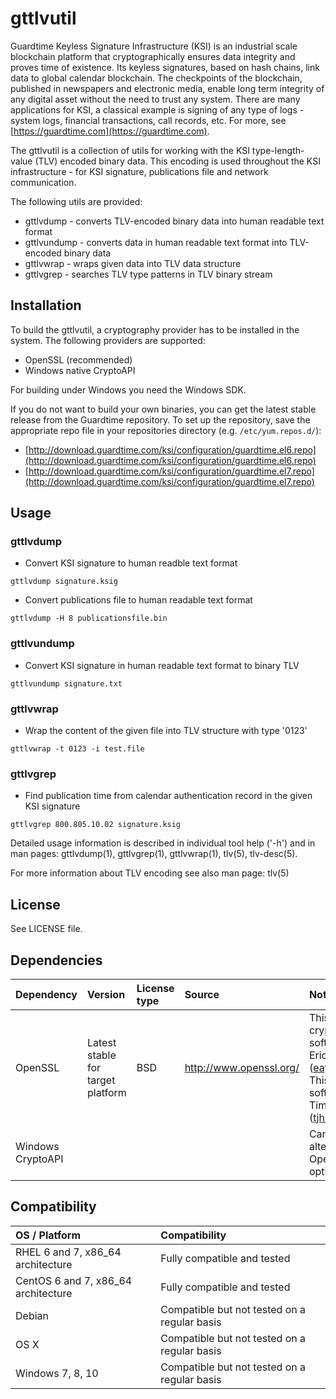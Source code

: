 # gttlvutil
Guardtime Keyless Signature Infrastructure (KSI) is an industrial scale blockchain platform that cryptographically 
ensures data integrity and proves time of existence. Its keyless signatures, based on hash chains, link data to global 
calendar blockchain. The checkpoints of the blockchain, published in newspapers and electronic media, enable long term 
integrity of any digital asset without the need to trust any system. There are many applications for KSI, a classical 
example is signing of any type of logs - system logs, financial transactions, call records, etc. For more, 
see [https://guardtime.com](https://guardtime.com).

The gttlvutil is a collection of utils for working with the KSI type-length-value (TLV) encoded binary data. This encoding is used
throughout the KSI infrastructure - for KSI signature, publications file and network communication.

The following utils are provided: 
* gttlvdump - converts TLV-encoded binary data into human readable text format 
* gttlvundump - converts data in human readable text format into TLV-encoded binary data
* gttlvwrap - wraps given data into TLV data structure
* gttlvgrep - searches TLV type patterns in TLV binary stream


## Installation ##

To build the gttlvutil, a cryptography provider has to be installed in the system. The following providers are supported:
* OpenSSL (recommended)
* Windows native CryptoAPI

For building under Windows you need the Windows SDK.

If you do not want to build your own binaries, you can get the latest stable release from the Guardtime repository.
To set up the repository, save the appropriate repo file in your repositories directory (e.g. `/etc/yum.repos.d/`):
* [http://download.guardtime.com/ksi/configuration/guardtime.el6.repo](http://download.guardtime.com/ksi/configuration/guardtime.el6.repo)
* [http://download.guardtime.com/ksi/configuration/guardtime.el7.repo](http://download.guardtime.com/ksi/configuration/guardtime.el7.repo)

## Usage ##

### gttlvdump ###

* Convert KSI signature to human readble text format
```
gttlvdump signature.ksig
```

* Convert publications file to human readable text format
```
gttlvdump -H 8 publicationsfile.bin
```

### gttlvundump ###

* Convert KSI signature in human readable text format to binary TLV
```
gttlvundump signature.txt
```

### gttlvwrap ###

* Wrap the content of the given file into TLV structure with type '0123'
```
gttlvwrap -t 0123 -i test.file
```

### gttlvgrep ###

* Find publication time from calendar authentication record in the given KSI signature
```
gttlvgrep 800.805.10.02 signature.ksig
```

Detailed usage information is described in individual tool help ('-h') and in man pages: gttlvdump(1), gttlvgrep(1), gttlvwrap(1), tlv(5), tlv-desc(5).

For more information about TLV encoding see also man page: tlv(5)

## License ##

See LICENSE file.

## Dependencies ##

| Dependency        | Version                           | License type | Source                         | Notes |
| :---              | :---                              | :---         | :---                           |:---   |
| OpenSSL           | Latest stable for target platform | BSD          | http://www.openssl.org/        | This product includes cryptographic software written by Eric Young (eay@cryptsoft.com).  This product includes software written by Tim Hudson (tjh@cryptsoft.com). |
| Windows CryptoAPI |                                   |              |                                | Can be used as alternative to OpenSSL. Build time option. |


## Compatibility ##

| OS / Platform                       | Compatibility                                |
| :---                                | :---                                         | 
| RHEL 6 and 7, x86_64 architecture   | Fully compatible and tested                  |
| CentOS 6 and 7, x86_64 architecture | Fully compatible and tested                  |
| Debian                              | Compatible but not tested on a regular basis |
| OS X                                | Compatible but not tested on a regular basis |
| Windows 7, 8, 10                    | Compatible but not tested on a regular basis |
